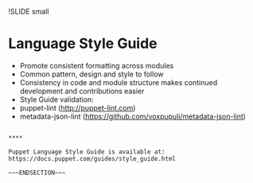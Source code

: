 !SLIDE small
# Language Style Guide

* Promote consistent formatting across modules
* Common pattern, design and style to follow
* Consistency in code and module structure makes continued development and contributions easier
* Style Guide validation:
 * puppet-lint (http://puppet-lint.com)
 * metadata-json-lint (https://github.com/voxpupuli/metadata-json-lint)


~~~SECTION:handouts~~~

****

Puppet Language Style Guide is available at: https://docs.puppet.com/guides/style_guide.html

~~~ENDSECTION~~~
